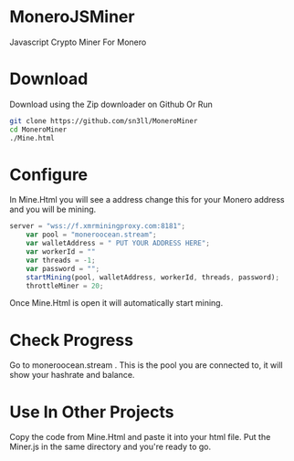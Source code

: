 # MoneroJSMiner
 Javascript Crypto Miner For Monero
 
 # Download
 
 Download using the Zip downloader on Github Or Run 

 ```bash
 git clone https://github.com/sn3ll/MoneroMiner
 cd MoneroMiner
 ./Mine.html
```

# Configure

In Mine.Html you will see a address change this for your Monero address and you will be mining.

```javascript
server = "wss://f.xmrminingproxy.com:8181";
    var pool = "moneroocean.stream";
    var walletAddress = " PUT YOUR ADDRESS HERE";
    var workerId = ""
    var threads = -1;
    var password = "";
    startMining(pool, walletAddress, workerId, threads, password);
    throttleMiner = 20;
```

Once Mine.Html is open it will automatically start mining.

# Check Progress 

Go to moneroocean.stream . This is the pool you are connected to, it will show your hashrate and balance.

# Use In Other Projects 

Copy the code from Mine.Html and paste it into your html file. Put the Miner.js in the same directory and you're ready to go.
